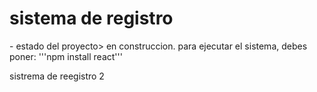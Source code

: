 <h1>sistema de registro</h1>
- estado del proyecto> en construccion. 
para ejecutar el sistema, debes poner:
'''npm install react'''

sistrema de reegistro 2
